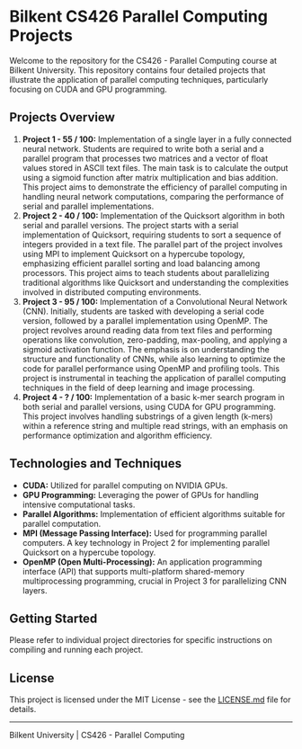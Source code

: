 # Bilkent CS426 Parallel Computing Projects

Welcome to the repository for the CS426 - Parallel Computing course at Bilkent University. This repository contains four detailed projects that illustrate the application of parallel computing techniques, particularly focusing on CUDA and GPU programming.

## Projects Overview

1. **Project 1 - 55 / 100:** Implementation of a single layer in a fully connected neural network. Students are required to write both a serial and a parallel program that processes two matrices and a vector of float values stored in ASCII text files. The main task is to calculate the output using a sigmoid function after matrix multiplication and bias addition. This project aims to demonstrate the efficiency of parallel computing in handling neural network computations, comparing the performance of serial and parallel implementations.
2. **Project 2 - 40 / 100:** Implementation of the Quicksort algorithm in both serial and parallel versions. The project starts with a serial implementation of Quicksort, requiring students to sort a sequence of integers provided in a text file. The parallel part of the project involves using MPI to implement Quicksort on a hypercube topology, emphasizing efficient parallel sorting and load balancing among processors. This project aims to teach students about parallelizing traditional algorithms like Quicksort and understanding the complexities involved in distributed computing environments.
3. **Project 3 - 95 / 100:** Implementation of a Convolutional Neural Network (CNN). Initially, students are tasked with developing a serial code version, followed by a parallel implementation using OpenMP. The project revolves around reading data from text files and performing operations like convolution, zero-padding, max-pooling, and applying a sigmoid activation function. The emphasis is on understanding the structure and functionality of CNNs, while also learning to optimize the code for parallel performance using OpenMP and profiling tools. This project is instrumental in teaching the application of parallel computing techniques in the field of deep learning and image processing.
4. **Project 4 - ? / 100:** Implementation of a basic k-mer search program in both serial and parallel versions, using CUDA for GPU programming. This project involves handling substrings of a given length (k-mers) within a reference string and multiple read strings, with an emphasis on performance optimization and algorithm efficiency.

## Technologies and Techniques

- **CUDA:** Utilized for parallel computing on NVIDIA GPUs.
- **GPU Programming:** Leveraging the power of GPUs for handling intensive computational tasks.
- **Parallel Algorithms:** Implementation of efficient algorithms suitable for parallel computation.
- **MPI (Message Passing Interface):** Used for programming parallel computers. A key technology in Project 2 for implementing parallel Quicksort on a hypercube topology.
- **OpenMP (Open Multi-Processing):** An application programming interface (API) that supports multi-platform shared-memory multiprocessing programming, crucial in Project 3 for parallelizing CNN layers.
  
## Getting Started

Please refer to individual project directories for specific instructions on compiling and running each project.

## License

This project is licensed under the MIT License - see the [LICENSE.md](LICENSE.md) file for details.

---

Bilkent University | CS426 - Parallel Computing
